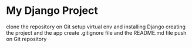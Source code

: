 # My Django Project
clone the repository on Git
setup virtual env and installing Django 
creating the project and the app
create .gitignore file and the README.md file
push on Git repository